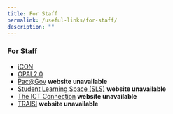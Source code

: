```yaml
---
title: For Staff
permalink: /useful-links/for-staff/
description: ""
---
```

### **For Staff**
*   [iCON](https://icon.moe.edu.sg/)
*   [OPAL2.0](http://opal2.moe.edu.sg/)
*   [Pac@Gov](https://pacgov.agd.gov.sg/) **website unavailable**
*   [Student Learning Space (SLS)](https://vle.learning.moe.edu.sg/login) **website unavailable**
*   [The ICT Connection](http://ictconnection.moe.edu.sg/) **website unavailable**
*   [TRAISI](https://traisi.moe.gov.sg/) **website unavailable**